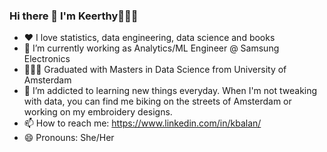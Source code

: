 ### Hi there 👋 I'm Keerthy💁🏽‍♀️


- ❤️ I love statistics, data engineering, data science and books
- 🔭 I’m currently working as Analytics/ML Engineer @ Samsung Electronics
- 👩🏾‍🎓 Graduated with Masters in Data Science from University of Amsterdam
- 🌱 I’m addicted to learning new things everyday. When I'm not tweaking with data, you can find me biking on the streets of Amsterdam or working on my          embroidery designs.
- 📫 How to reach me: https://www.linkedin.com/in/kbalan/
- 😄 Pronouns: She/Her
 

